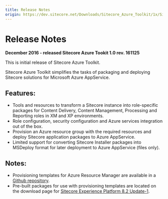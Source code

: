 ```yaml
---
title: Release Notes
origin: https://dev.sitecore.net/Downloads/Sitecore_Azure_Toolkit/1x/Sitecore_Azure_Toolkit_100/Release_Notes
---
```


# Release Notes

**December 2016 - released Sitecore Azure Tookit 1.0 rev. 161125**

This is initial release of Sitecore Azure Toolkit.

Sitecore Azure Toolkit simplifies the tasks of packaging and deploying Sitecore solutions for Microsoft Azure AppService.

## Features:

-   Tools and resources to transform a Sitecore instance into role-specific packages for Content Delivery, Content Management, Processing and Reporting roles in XM and XP environments.
-   Role configuration, security configuration and Azure services integration out of the box.
-   Provision an Azure resource group with the required resources and deploy Sitecore application packages to Azure AppService.
-   Limited support for converting Sitecore Installer packages into MSDeploy format for later deployment to Azure AppService (files only).

## Notes:

-   Provisioning templates for Azure Resource Manager are available in a [Github repository](https://github.com/Sitecore/Sitecore-Azure-Quickstart-Templates).
-   Pre-built packages for use with provisioning templates are located on the download page for [Sitecore Experience Platform 8.2 Update-1](/downloads/Sitecore_Experience_Platform/82/Sitecore_Experience_Platform_82_Update1).